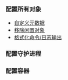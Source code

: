 ### 配置所有对象
* [自定义元数据](https://github.com/yubiaohyb/docker/blob/master/custom-metadata.md)
* [移除闲置对象](https://github.com/yubiaohyb/docker/blob/master/prune-unused-objects.md)
* [格式化命令/日志输出]()
### 配置守护进程

### 配置容器
